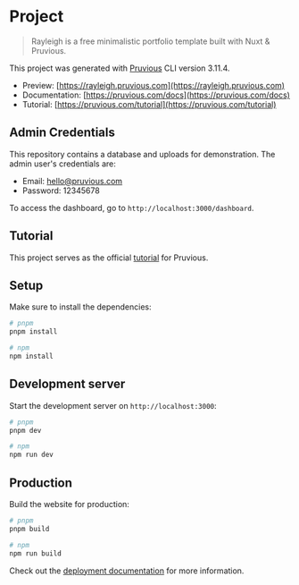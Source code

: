 # Project

> Rayleigh is a free minimalistic portfolio template built with Nuxt & Pruvious.

This project was generated with [Pruvious](https://pruvious.com) CLI version 3.11.4.

- Preview: [https://rayleigh.pruvious.com](https://rayleigh.pruvious.com)
- Documentation: [https://pruvious.com/docs](https://pruvious.com/docs)
- Tutorial: [https://pruvious.com/tutorial](https://pruvious.com/tutorial)

## Admin Credentials

This repository contains a database and uploads for demonstration. The admin user's credentials are:

- Email: hello@pruvious.com
- Password: 12345678

To access the dashboard, go to `http://localhost:3000/dashboard`.

## Tutorial

This project serves as the official [tutorial](https://pruvious.com/tutorial) for Pruvious.

## Setup

Make sure to install the dependencies:

```bash
# pnpm
pnpm install

# npm
npm install
```

## Development server

Start the development server on `http://localhost:3000`:

```bash
# pnpm
pnpm dev

# npm
npm run dev
```

## Production

Build the website for production:

```bash
# pnpm
pnpm build

# npm
npm run build
```

Check out the [deployment documentation](https://pruvious.com/docs/deployment) for more information.
